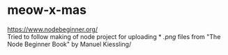 # meow-x-mas
https://www.nodebeginner.org/                                                                                                             
Tried to follow making of node project for uploading * *.png* files from "The Node Beginner Book" by Manuel Kiessling/
